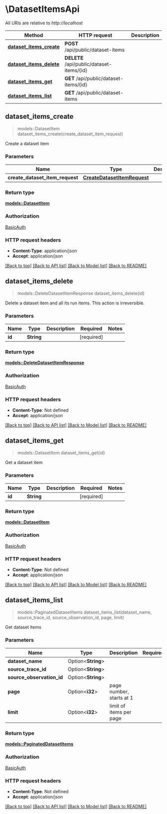 # \DatasetItemsApi

All URIs are relative to *http://localhost*

Method | HTTP request | Description
------------- | ------------- | -------------
[**dataset_items_create**](DatasetItemsApi.md#dataset_items_create) | **POST** /api/public/dataset-items | 
[**dataset_items_delete**](DatasetItemsApi.md#dataset_items_delete) | **DELETE** /api/public/dataset-items/{id} | 
[**dataset_items_get**](DatasetItemsApi.md#dataset_items_get) | **GET** /api/public/dataset-items/{id} | 
[**dataset_items_list**](DatasetItemsApi.md#dataset_items_list) | **GET** /api/public/dataset-items | 



## dataset_items_create

> models::DatasetItem dataset_items_create(create_dataset_item_request)


Create a dataset item

### Parameters


Name | Type | Description  | Required | Notes
------------- | ------------- | ------------- | ------------- | -------------
**create_dataset_item_request** | [**CreateDatasetItemRequest**](CreateDatasetItemRequest.md) |  | [required] |

### Return type

[**models::DatasetItem**](DatasetItem.md)

### Authorization

[BasicAuth](../README.md#BasicAuth)

### HTTP request headers

- **Content-Type**: application/json
- **Accept**: application/json

[[Back to top]](#) [[Back to API list]](../README.md#documentation-for-api-endpoints) [[Back to Model list]](../README.md#documentation-for-models) [[Back to README]](../README.md)


## dataset_items_delete

> models::DeleteDatasetItemResponse dataset_items_delete(id)


Delete a dataset item and all its run items. This action is irreversible.

### Parameters


Name | Type | Description  | Required | Notes
------------- | ------------- | ------------- | ------------- | -------------
**id** | **String** |  | [required] |

### Return type

[**models::DeleteDatasetItemResponse**](DeleteDatasetItemResponse.md)

### Authorization

[BasicAuth](../README.md#BasicAuth)

### HTTP request headers

- **Content-Type**: Not defined
- **Accept**: application/json

[[Back to top]](#) [[Back to API list]](../README.md#documentation-for-api-endpoints) [[Back to Model list]](../README.md#documentation-for-models) [[Back to README]](../README.md)


## dataset_items_get

> models::DatasetItem dataset_items_get(id)


Get a dataset item

### Parameters


Name | Type | Description  | Required | Notes
------------- | ------------- | ------------- | ------------- | -------------
**id** | **String** |  | [required] |

### Return type

[**models::DatasetItem**](DatasetItem.md)

### Authorization

[BasicAuth](../README.md#BasicAuth)

### HTTP request headers

- **Content-Type**: Not defined
- **Accept**: application/json

[[Back to top]](#) [[Back to API list]](../README.md#documentation-for-api-endpoints) [[Back to Model list]](../README.md#documentation-for-models) [[Back to README]](../README.md)


## dataset_items_list

> models::PaginatedDatasetItems dataset_items_list(dataset_name, source_trace_id, source_observation_id, page, limit)


Get dataset items

### Parameters


Name | Type | Description  | Required | Notes
------------- | ------------- | ------------- | ------------- | -------------
**dataset_name** | Option<**String**> |  |  |
**source_trace_id** | Option<**String**> |  |  |
**source_observation_id** | Option<**String**> |  |  |
**page** | Option<**i32**> | page number, starts at 1 |  |
**limit** | Option<**i32**> | limit of items per page |  |

### Return type

[**models::PaginatedDatasetItems**](PaginatedDatasetItems.md)

### Authorization

[BasicAuth](../README.md#BasicAuth)

### HTTP request headers

- **Content-Type**: Not defined
- **Accept**: application/json

[[Back to top]](#) [[Back to API list]](../README.md#documentation-for-api-endpoints) [[Back to Model list]](../README.md#documentation-for-models) [[Back to README]](../README.md)

